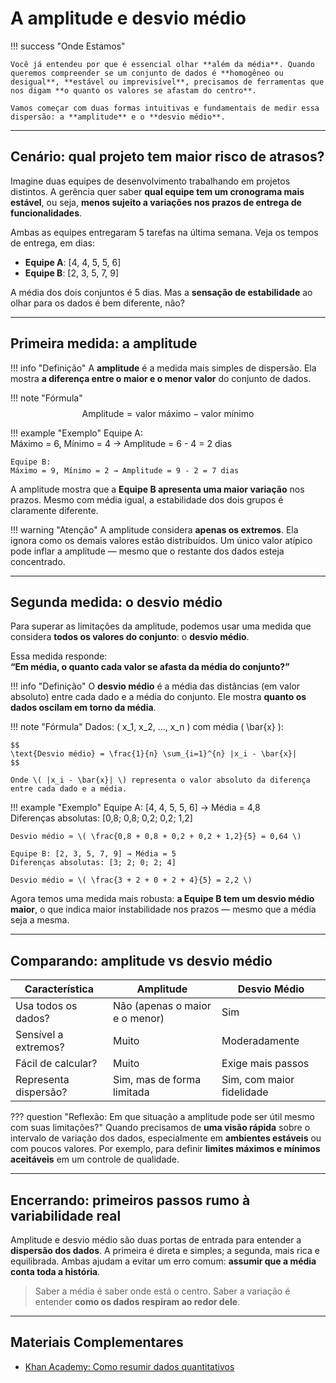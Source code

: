 # A amplitude e desvio médio

!!! success "Onde Estamos"

    Você já entendeu por que é essencial olhar **além da média**. Quando queremos compreender se um conjunto de dados é **homogêneo ou desigual**, **estável ou imprevisível**, precisamos de ferramentas que nos digam **o quanto os valores se afastam do centro**.

    Vamos começar com duas formas intuitivas e fundamentais de medir essa dispersão: a **amplitude** e o **desvio médio**.

---

## Cenário: qual projeto tem maior risco de atrasos?

Imagine duas equipes de desenvolvimento trabalhando em projetos distintos. A gerência quer saber **qual equipe tem um cronograma mais estável**, ou seja, **menos sujeito a variações nos prazos de entrega de funcionalidades**.

Ambas as equipes entregaram 5 tarefas na última semana. Veja os tempos de entrega, em dias:

- **Equipe A**: [4, 4, 5, 5, 6]  
- **Equipe B**: [2, 3, 5, 7, 9]

A média dos dois conjuntos é 5 dias. Mas a **sensação de estabilidade** ao olhar para os dados é bem diferente, não?

---

## Primeira medida: a amplitude

!!! info "Definição"
    A **amplitude** é a medida mais simples de dispersão. Ela mostra **a diferença entre o maior e o menor valor** do conjunto de dados.

!!! note "Fórmula"
    $$
    \text{Amplitude} = \text{valor máximo} - \text{valor mínimo}
    $$

!!! example "Exemplo"
    Equipe A:  
    Máximo = 6, Mínimo = 4 → Amplitude = 6 - 4 = 2 dias

    Equipe B:  
    Máximo = 9, Mínimo = 2 → Amplitude = 9 - 2 = 7 dias

A amplitude mostra que a **Equipe B apresenta uma maior variação** nos prazos. Mesmo com média igual, a estabilidade dos dois grupos é claramente diferente.

!!! warning "Atenção"
    A amplitude considera **apenas os extremos**. Ela ignora como os demais valores estão distribuídos. Um único valor atípico pode inflar a amplitude — mesmo que o restante dos dados esteja concentrado.

---

## Segunda medida: o desvio médio

Para superar as limitações da amplitude, podemos usar uma medida que considera **todos os valores do conjunto**: o **desvio médio**.

Essa medida responde:  
**“Em média, o quanto cada valor se afasta da média do conjunto?”**

!!! info "Definição"
    O **desvio médio** é a média das distâncias (em valor absoluto) entre cada dado e a média do conjunto. Ele mostra **quanto os dados oscilam em torno da média**.

!!! note "Fórmula"
    Dados: \( x_1, x_2, ..., x_n \) com média \( \bar{x} \):

    $$
    \text{Desvio médio} = \frac{1}{n} \sum_{i=1}^{n} |x_i - \bar{x}|
    $$

    Onde \( |x_i - \bar{x}| \) representa o valor absoluto da diferença entre cada dado e a média.

!!! example "Exemplo"
    Equipe A: [4, 4, 5, 5, 6] → Média = 4,8  
    Diferenças absolutas: [0,8; 0,8; 0,2; 0,2; 1,2]  
    
    Desvio médio ≈ \( \frac{0,8 + 0,8 + 0,2 + 0,2 + 1,2}{5} = 0,64 \)

    Equipe B: [2, 3, 5, 7, 9] → Média = 5  
    Diferenças absolutas: [3; 2; 0; 2; 4]  
    
    Desvio médio = \( \frac{3 + 2 + 0 + 2 + 4}{5} = 2,2 \)

Agora temos uma medida mais robusta: **a Equipe B tem um desvio médio maior**, o que indica maior instabilidade nos prazos — mesmo que a média seja a mesma.

---

## Comparando: amplitude vs desvio médio

| Característica          | Amplitude                  | Desvio Médio                          |
|-------------------------|----------------------------|----------------------------------------|
| Usa todos os dados?     | Não (apenas o maior e o menor) | Sim                                    |
| Sensível a extremos?    | Muito                      | Moderadamente                          |
| Fácil de calcular?      | Muito                      | Exige mais passos                      |
| Representa dispersão?   | Sim, mas de forma limitada | Sim, com maior fidelidade              |

??? question "Reflexão: Em que situação a amplitude pode ser útil mesmo com suas limitações?"
    Quando precisamos de **uma visão rápida** sobre o intervalo de variação dos dados, especialmente em **ambientes estáveis** ou com poucos valores. Por exemplo, para definir **limites máximos e mínimos aceitáveis** em um controle de qualidade.

---

## Encerrando: primeiros passos rumo à variabilidade real

Amplitude e desvio médio são duas portas de entrada para entender a **dispersão dos dados**. A primeira é direta e simples; a segunda, mais rica e equilibrada. Ambas ajudam a evitar um erro comum: **assumir que a média conta toda a história**.

> Saber a média é saber onde está o centro. Saber a variação é entender **como os dados respiram ao redor dele**.

---

## Materiais Complementares

- [Khan Academy: Como resumir dados quantitativos](https://pt.khanacademy.org/math/statistics-probability/summarizing-quantitative-data)